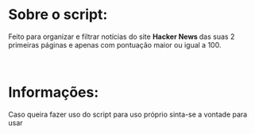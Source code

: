 # Sobre o script:
Feito para organizar e filtrar notícias do site <b> Hacker News </b> das suas 2 primeiras páginas e apenas com pontuação maior ou igual a 100.

<br>

# Informações:
Caso queira fazer uso do script para uso próprio sinta-se a vontade para usar
